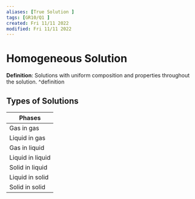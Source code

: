 ```yaml
---
aliases: [True Solution ]
tags: [GR10/Q1 ]
created: Fri 11/11 2022
modified: Fri 11/11 2022
---
```

# Homogeneous Solution

**Definition**: Solutions with uniform composition and properties throughout the solution. ^definition

## Types of Solutions
| Phases           |
| ---------------- |
| Gas in gas       |
| Liquid in gas    |
| Gas in liquid    |
| Liquid in liquid |
| Solid in liquid  |
| Liquid in solid  |
| Solid in solid   |
